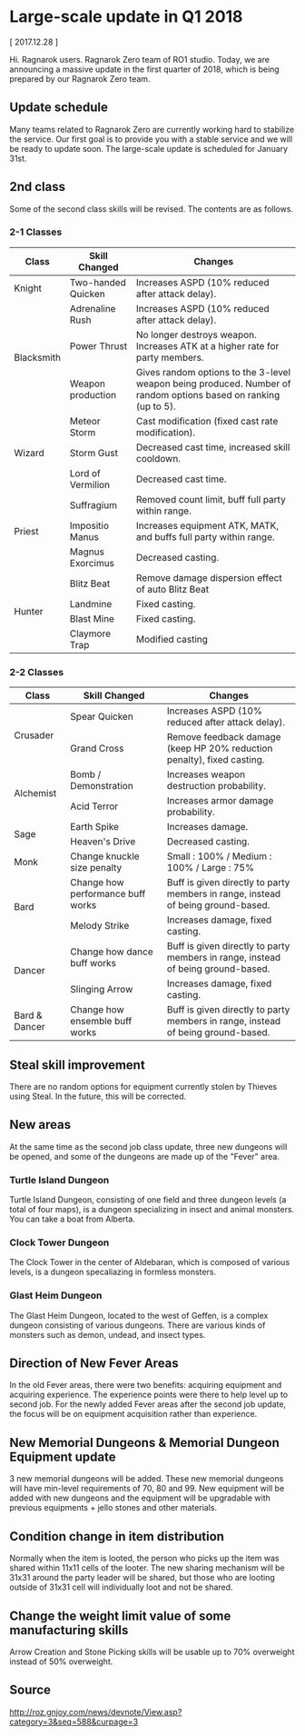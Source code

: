 # Large-scale update in Q1 2018

[ 2017.12.28 ]

Hi. Ragnarok users. Ragnarok Zero team of RO1 studio. Today, we are announcing a massive update in the first quarter of 2018, which is being prepared by our Ragnarok Zero team.

## Update schedule
 
Many teams related to Ragnarok Zero are currently working hard to stabilize the service. Our first goal is to provide you with a stable service and we will be ready to update soon. The large-scale update is scheduled for January 31st.

## 2nd class

Some of the second class skills will be revised. The contents are as follows.

### 2-1 Classes

<table>
  <thead>
    <tr>
			<th>Class</th>
			<th>Skill Changed</th>
			<th>Changes</th>
		</tr>
  </thead>
	<tbody>
		<tr>
			<td>Knight</td>
			<td>Two-handed Quicken</td>
			<td>Increases ASPD (10% reduced after attack delay).</td>
		</tr>
		<tr>
			<td rowspan="3">Blacksmith</td>
			<td>Adrenaline Rush</td>
			<td>Increases ASPD (10% reduced after attack delay).</td>
		</tr>
		<tr>
			<td>Power Thrust</td>
			<td>No longer destroys weapon. Increases ATK at a higher rate for party members.</td>
		</tr>
		<tr>
			<td>Weapon production</td>
			<td>Gives random options to the 3-level weapon being produced. Number of random options based on ranking (up to 5).</td>
		</tr>
		<tr>
			<td rowspan="3">Wizard</td>
			<td>Meteor Storm</td>
			<td>Cast modification (fixed cast rate modification).</td>
		</tr>
		<tr>
			<td>Storm Gust</td>
			<td>Decreased cast time, increased skill cooldown.</td>
		</tr>
		<tr>
			<td>Lord of Vermilion</td>
			<td>Decreased cast time.</td>
		</tr>
		<tr>
			<td rowspan="3">Priest</td>
			<td>Suffragium</td>
			<td>Removed count limit, buff full party within range.</td>
		</tr>
		<tr>
			<td>Impositio Manus</td>
			<td>Increases equipment ATK, MATK, and buffs full party within range.</td>
		</tr>
		<tr>
			<td>Magnus Exorcimus</td>
			<td>Decreased casting.</td>
		</tr>
		<tr>
			<td rowspan="4">Hunter</td>
			<td>Blitz Beat</td>
			<td>Remove damage dispersion effect of auto Blitz Beat</td>
		</tr>
		<tr>
			<td>Landmine</td>
			<td>Fixed casting.</td>
		</tr>
		<tr>
			<td>Blast Mine</td>
			<td>Fixed casting.</td>
		</tr>
		<tr>
			<td>Claymore Trap</td>
			<td>Modified casting</td>
		</tr>
	</tbody>
</table>

### 2-2 Classes

<table>
  <thead>
    <tr>
			<th>Class</th>
			<th>Skill Changed</th>
			<th>Changes</th>
		</tr>
  </thead>
	<tbody>
		<tr>
			<td rowspan="2">Crusader</td>
			<td>Spear Quicken</td>
			<td>Increases ASPD (10% reduced after attack delay).</td>
		</tr>
		<tr>
			<td>Grand Cross</td>
			<td>Remove feedback damage (keep HP 20% reduction penalty), fixed casting.</td>
		</tr>
		<tr>
			<td rowspan="2">Alchemist</td>
			<td>Bomb / Demonstration</td>
			<td>Increases weapon destruction probability.</td>
		</tr>
		<tr>
			<td>Acid Terror</td>
			<td>Increases armor damage probability.</td>
		</tr>
		<tr>
			<td rowspan="2">Sage</td>
			<td>Earth Spike</td>
			<td>Increases damage.</td>
		</tr>
		<tr>
			<td>Heaven's Drive</td>
			<td>Decreased casting.</td>
		</tr>
		<tr>
			<td>Monk</td>
			<td>Change knuckle size penalty</td>
			<td>Small : 100% / Medium : 100% / Large : 75%</td>
		</tr>
		<tr>
			<td rowspan="2">Bard</td>
			<td>Change how performance buff works</td>
			<td>Buff is given directly to party members in range, instead of being ground-based.</td>
		</tr>
		<tr>
			<td>Melody Strike</td>
			<td>Increases damage, fixed casting.</td>
		</tr>
		<tr>
			<td rowspan="2">Dancer</td>
			<td>Change how dance buff works</td>
			<td>Buff is given directly to party members in range, instead of being ground-based.</td>
		</tr>
		<tr>
			<td>Slinging Arrow</td>
			<td>Increases damage, fixed casting.</td>
		</tr>
		<tr>
			<td>Bard & Dancer</td>
			<td>Change how ensemble buff works</td>
			<td>Buff is given directly to party members in range, instead of being ground-based.</td>
		</tr>
	</tbody>
</table>

## Steal skill improvement

There are no random options for equipment currently stolen by Thieves using Steal. In the future, this will be corrected.

## New areas

At the same time as the second job class update, three new dungeons will be opened, and some of the dungeons are made up of the "Fever" area.

### Turtle Island Dungeon

Turtle Island Dungeon, consisting of one field and three dungeon levels (a total of four maps), is a dungeon specializing in insect and animal monsters. You can take a boat from Alberta.

### Clock Tower Dungeon

The Clock Tower in the center of Aldebaran, which is composed of various levels, is a dungeon specaliazing in formless monsters.

### Glast Heim Dungeon

The Glast Heim Dungeon, located to the west of Geffen, is a complex dungeon consisting of various dungeons. There are various kinds of monsters such as demon, undead, and insect types.

## Direction of New Fever Areas
 
In the old Fever areas, there were two benefits: acquiring equipment and acquiring experience. The experience points were there to help level up to second job. For the newly added Fever areas after the second job update, the focus will be on equipment acquisition rather than experience.

## New Memorial Dungeons & Memorial Dungeon Equipment update

3 new memorial dungeons will be added. These new memorial dungeons will have min-level requirements of 70, 80 and 99. New equipment will be added with new dungeons and the equipment will be upgradable with previous equipments + jello stones and other materials.

## Condition change in item distribution

Normally when the item is looted, the person who picks up the item was shared within 11x11 cells of the looter. The new sharing mechanism will be 31x31 around the party leader will be shared, but those who are looting outside of 31x31 cell will individually loot and not be shared.

## Change the weight limit value of some manufacturing skills

Arrow Creation and Stone Picking skills will be usable up to 70% overweight instead of 50% overweight.

## Source
http://roz.gnjoy.com/news/devnote/View.asp?category=3&seq=588&curpage=3